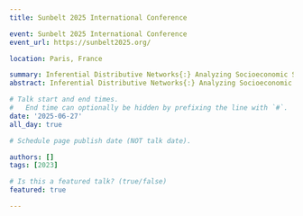 ```yaml
---
title: Sunbelt 2025 International Conference 

event: Sunbelt 2025 International Conference
event_url: https://sunbelt2025.org/

location: Paris, France

summary: Inferential Distributive Networks{:} Analyzing Socioeconomic Segregation in School Friendships and Its Influence on Students' Perceptions and Explanations of Inequality.
abstract: Inferential Distributive Networks{:} Analyzing Socioeconomic Segregation in School Friendships and Its Influence on Students' Perceptions and Explanations of Inequality.

# Talk start and end times.
#   End time can optionally be hidden by prefixing the line with `#`.
date: '2025-06-27'
all_day: true

# Schedule page publish date (NOT talk date).

authors: []
tags: [2023]

# Is this a featured talk? (true/false)
featured: true

---
```


